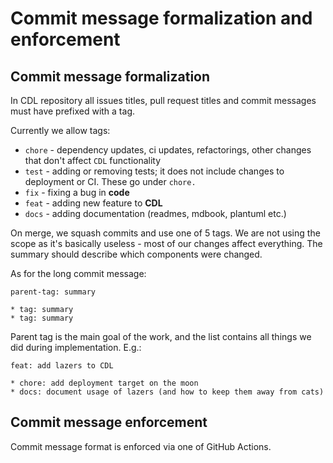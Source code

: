 # Commit message formalization and enforcement

## Commit message formalization 
In CDL repository all issues titles, pull request titles and commit messages must have prefixed with a tag.

Currently we allow tags:
* `chore` - dependency updates, ci updates, refactorings, other changes that don't affect `CDL` functionality
* `test` - adding or removing tests; it does not include changes to deployment or CI. These go under `chore.`
* `fix` - fixing a bug in **code**
* `feat` - adding new feature to **CDL**
* `docs` - adding documentation (readmes, mdbook, plantuml etc.)

On merge, we squash commits and use one of 5 tags. We are not using the scope as it's basically useless - most of our changes affect everything.
The summary should describe which components were changed.

As for the long commit message:

```
parent-tag: summary

* tag: summary
* tag: summary
```

Parent tag is the main goal of the work, and the list contains all things we did during implementation. E.g.:

```
feat: add lazers to CDL

* chore: add deployment target on the moon
* docs: document usage of lazers (and how to keep them away from cats)
```

## Commit message enforcement
Commit message format is enforced via one of GitHub Actions.
